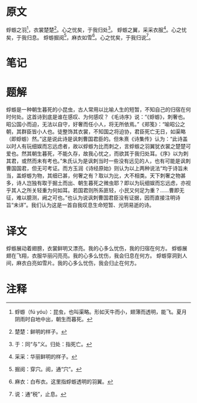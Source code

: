 # 原文
蜉蝣之羽[^1]，衣裳楚楚[^2]。心之忧矣，于我归处[^3]。
蜉蝣之翼，采采衣服[^4]。心之忧矣，于我归息。
蜉蝣掘阅[^5]，麻衣如雪[^6]。心之忧矣，于我归说[^7]。
# 笔记

# 题解
蜉蝣是一种朝生暮死的小昆虫，古人常用以比喻人生的短暂，不知自己的归宿在何时何处。这首诗到底是谁在感叹、为何感叹？《毛诗序》说：“《蜉蝣》，刺奢也。昭公国小而迫，无法以自守，好奢而任小人，将无所依焉。”《郑笺》：“喻昭公之朝，其群臣皆小人也。徒整饰其衣裳，不知国之将迫协，君臣死亡无日，如渠略（即蜉蝣）然。”这是说此诗是讽刺曹国君臣的。但朱熹《诗集传》认为：“此诗盖以时人有玩细娱而忘远虑者，故以蜉蝣为比而刺之，言蜉蝣之羽翼犹衣裳之楚楚可爱也。然其朝生暮死，不能久存，故我心忧之，而欲其于我归处耳。《序》以为刺其君，或然而未有考也。”朱氏认为是讽刺当时一些没有远见的人，也有可能是讽刺曹国国君，但无可考证。而方玉润《诗经原始》则认为以上两种说法“均于诗旨未当，盖蜉蝣为物，其细已甚，何奢之有？取以为比，大不相类。天下刺奢之物甚多，诗人岂独有取于掘土而出、朝生暮死之微虫耶？即以为玩细娱而忘远虑，亦视乎其人之所关轻重为何如耳。若国君则所系匪轻，小民又何足为重？……曹即无征，难以臆测，阙之可也。”也认为说讽刺曹国君臣没有证据，因而直接注明诗旨“未详”。我们认为这是一首自我叹息生命短暂、光阴易逝的诗。
# 译文
蜉蝣展动着翅膀，衣裳鲜明又漂亮。我的心多么忧伤，我的归宿在何方。
蜉蝣展翅在飞翔，衣服华丽闪亮亮。我的心多么忧伤，我会归息在何方。
蜉蝣穿洞到人间，麻衣白亮如雪片。我的心多么忧伤，我会归止在何方。
# 注释

[^1]: 蜉蝣（fú yóu）：昆虫，也叫渠略。形如天牛而小，翅薄而透明，能飞。夏月阴雨时自地中出，朝生而暮死。
[^2]: 楚楚：鲜明的样子。
[^3]: 于：同“与”义。归处：指死亡。
[^4]: 采采：华丽鲜明的样子。
[^5]: 掘阅：穿穴。阅，通“穴”。
[^6]: 麻衣：白布衣。这里指蜉蝣透明的羽翼。
[^7]: 说：通“税”，止息。